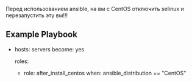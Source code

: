 Перед использованием ansible, на вм с CentOS отключить selinux и перезапустить эту вм!!!


Example Playbook
----------------
- hosts: servers
  become: yes

  roles:
    - role: after_install_centos
      when: ansible_distribution == "CentOS"
